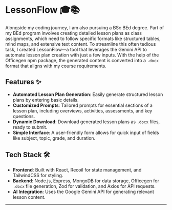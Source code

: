
# LessonFlow 🎓📚

Alongside my coding journey, I am also pursuing a BSc BEd degree. Part of my BEd program involves creating detailed lesson plans as class assignments, which need to follow specific formats like structured tables, mind maps, and extensive text content. To streamline this often tedious task, I created LessonFlow—a tool that leverages the Gemini API to automate lesson plan creation with just a few inputs. With the help of the Officegen npm package, the generated content is converted into a `.docx` format that aligns with my course requirements.

## Features ✨

- **Automated Lesson Plan Generation**: Easily generate structured lesson plans by entering basic details.
- **Customized Prompts**: Tailored prompts for essential sections of a lesson plan, including overviews, activities, assessments, and key questions.
- **Dynamic Download**: Download generated lesson plans as `.docx` files, ready to submit.
- **Simple Interface**: A user-friendly form allows for quick input of fields like subject, topic, grade, and duration.

## Tech Stack 🛠️

- **Frontend**: Built with React, Recoil for state management, and TailwindCSS for styling.
- **Backend**: Node.js, Express, MongoDB for data storage, Officegen for `.docx` file generation, Zod for validation, and Axios for API requests.
- **AI Integration**: Uses the Google Gemini API for generating relevant lesson content.

---

